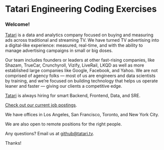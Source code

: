 # Tatari Engineering Coding Exercises

### Welcome!

[Tatari](https://www.tatari.tv) is a data and analytics company focused on buying and measuring ads across traditional and streaming TV. We have turned TV advertising into a digital-like experience: measured, real-time, and with the ability to manage advertising campaigns in small or big doses.

Our team includes founders or leaders at other fast-rising companies, like Shazam, TrueCar, Crunchyroll, Vizify, LiveRail, LKQD as well as more established large companies like Google, Facebook, and Yahoo. We are not comprised of agency folks — most of us are engineers and data scientists by training, and we’re focused on building technology that helps us operate leaner and faster — giving our clients a competitive edge.

[Tatari](https://www.tatari.tv/about-us) is always hiring for smart Backend, Frontend, Data, and SRE.

[Check out our current job postings](https://www.tatari.tv/careers).

We have offices in Los Angeles, San Francisco, Toronto, and New York City.

We are also open to remote positions for the right people.


Any questions? Email us at [github@tatari.tv](mailto:github@tatari.tv).

Thanks!
